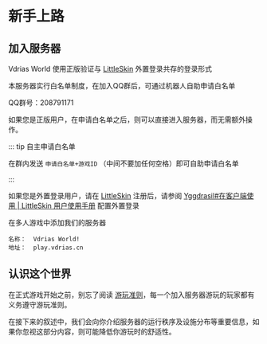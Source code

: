 # 新手上路

## 加入服务器

Vdrias World 使用正版验证与 [LittleSkin](https://littlesk.in) 外置登录共存的登录形式

本服务器实行白名单制度，在加入QQ群后，可通过机器人自助申请白名单

QQ群号：208791171

如果您是正版用户，在申请白名单之后，则可以直接进入服务器，而无需额外操作。

::: tip 自主申请白名单

在群内发送 `申请白名单+游戏ID` （中间不要加任何空格）即可自助申请白名单

:::

如果您是外置登录用户，请在 [LittleSkin](https://littleskin.cn) 注册后，请参阅 [Yggdrasil#在客户端使用 | LittleSkin 用户使用手册](https://manual.littlesk.in/advanced/yggdrasil.html#在客户端使用) 配置外置登录

在多人游戏中添加我们的服务器

```
名称：  Vdrias World!
地址：  play.vdrias.cn
```

## 认识这个世界

在正式游戏开始之前，别忘了阅读 [游玩准则](/rules)，每一个加入服务器游玩的玩家都有义务遵守游玩准则。

在接下来的叙述中，我们会向你介绍服务器的运行秩序及设施分布等重要信息，如果你忽视这部分内容，则可能降低你游玩时的舒适性。
